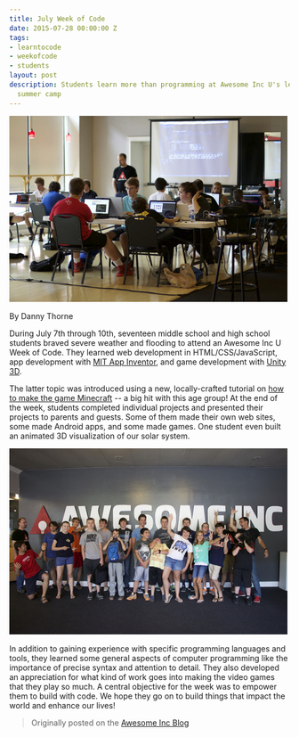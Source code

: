 ```yaml
---
title: July Week of Code
date: 2015-07-28 00:00:00 Z
tags:
- learntocode
- weekofcode
- students
layout: post
description: Students learn more than programming at Awesome Inc U's learn-to-code
  summer camp
---
```


![Classroom at Awesome Inc Week of Code - July 2015](/img/blog/july-15-week-of-code-classroom.jpg)

By Danny Thorne

During July 7th through 10th, seventeen middle school and high school students braved severe weather and flooding to attend an Awesome Inc U Week of Code. They learned web development in HTML/CSS/JavaScript, app development with [MIT App Inventor](http://appinventor.mit.edu/explore/), and game development with [Unity 3D](https://unity3d.com/). 

<!--break-->

The latter topic was introduced using a new, locally-crafted tutorial on [how to make the game Minecraft](https://github.com/dannythorne/MakingMinecraft_Take02) -- a big hit with this age group! At the end of the week, students completed individual projects and presented their projects to parents and guests. Some of them made their own web sites, some made Android apps, and some made games. One student even built an animated 3D visualization of our solar system. 

![Student group at Awesome Inc Week of Code - July 2015](/img/blog/july-15-week-of-code-students.jpg)

In addition to gaining experience with specific programming languages and tools, they learned some general aspects of computer programming like the importance of precise syntax and attention to detail. They also developed an appreciation for what kind of work goes into making the video games that they play so much. A central objective for the week was to empower them to build with code. We hope they go on to build things that impact the world and enhance our lives!
  
> Originally posted on the [Awesome Inc Blog](http://blog.awesomeinc.org/post/125270723281/july-week-of-code)